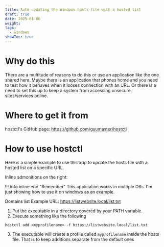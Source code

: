 ```yaml
---
title: Auto updating the Windows hosts file with a hosted list
draft: true
date: 2025-01-06
weight: 
tags:
  - windows
showToc: true
---
```

# Why do this
There are a multitude of reasons to do this or use an application like the one shared here. Maybe there is an application that phones home and you need to test how it behaves when it looses connection with an URL. Or there is a need to set this up to keep a system from accessing unsecure sites/services online.

# Where to get it from
hostctl's GitHub page: https://github.com/guumaster/hostctl

# How to use hostctl
Here is a simple example to use this app to update the hosts file with a hosted list on a specific URL.

Inline admonitions on the right:

!!! info inline end "Remember"
	This application works in multiple OSs. I'm just showing how to use it on windows as an example.

Domains list Example URL: https://listwebsite.local/list.txt

1. Put the executable in a directory covered by your PATH variable.
2. Execute something like the following

``` pwsh
hostctl add <myprofilename> -f https://listwebsite.local/list.txt
```

3. The executable will create a profile called `myprofilename` inside the hosts file. That is to keep additions separate from the default ones